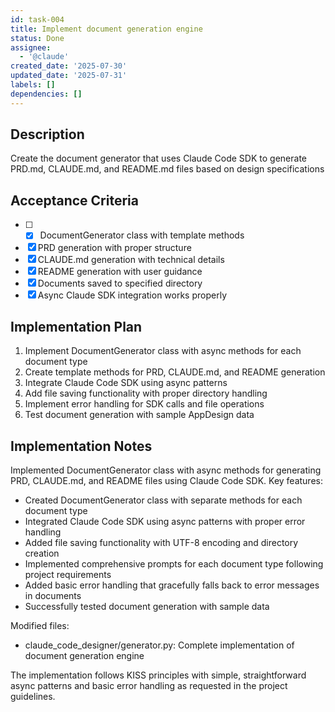 ```yaml
---
id: task-004
title: Implement document generation engine
status: Done
assignee:
  - '@claude'
created_date: '2025-07-30'
updated_date: '2025-07-31'
labels: []
dependencies: []
---
```


## Description

Create the document generator that uses Claude Code SDK to generate PRD.md, CLAUDE.md, and README.md files based on design specifications

## Acceptance Criteria

- [ ] - [x] DocumentGenerator class with template methods
- [x] PRD generation with proper structure
- [x] CLAUDE.md generation with technical details
- [x] README generation with user guidance
- [x] Documents saved to specified directory
- [x] Async Claude SDK integration works properly
## Implementation Plan

1. Implement DocumentGenerator class with async methods for each document type
2. Create template methods for PRD, CLAUDE.md, and README generation  
3. Integrate Claude Code SDK using async patterns
4. Add file saving functionality with proper directory handling
5. Implement error handling for SDK calls and file operations
6. Test document generation with sample AppDesign data

## Implementation Notes

Implemented DocumentGenerator class with async methods for generating PRD, CLAUDE.md, and README files using Claude Code SDK. Key features:

- Created DocumentGenerator class with separate methods for each document type
- Integrated Claude Code SDK using async patterns with proper error handling
- Added file saving functionality with UTF-8 encoding and directory creation
- Implemented comprehensive prompts for each document type following project requirements
- Added basic error handling that gracefully falls back to error messages in documents
- Successfully tested document generation with sample data

Modified files:
- claude_code_designer/generator.py: Complete implementation of document generation engine

The implementation follows KISS principles with simple, straightforward async patterns and basic error handling as requested in the project guidelines.
